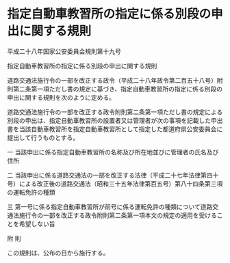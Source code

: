 # 指定自動車教習所の指定に係る別段の申出に関する規則

平成二十八年国家公安委員会規則第十九号

指定自動車教習所の指定に係る別段の申出に関する規則

道路交通法施行令の一部を改正する政令（平成二十八年政令第二百五十八号）附則第二条第一項ただし書の規定に基づき、指定自動車教習所の指定に係る別段の申出に関する規則を次のように定める。

道路交通法施行令の一部を改正する政令附則第二条第一項ただし書の規定による別段の申出は、指定自動車教習所の設置者又は管理者が次の事項を記載した申出書を当該自動車教習所を指定自動車教習所として指定した都道府県公安委員会に提出して行うものとする。

一 当該申出に係る指定自動車教習所の名称及び所在地並びに管理者の氏名及び住所

二 当該申出に係る道路交通法の一部を改正する法律（平成二十七年法律第四十号）による改正後の道路交通法（昭和三十五年法律第百五号）第八十四条第三項の運転免許の種類

三 第一号に係る指定自動車教習所が前号に係る運転免許の種類について道路交通法施行令の一部を改正する政令附則第二条第一項本文の規定の適用を受けることを希望しない旨

附 則

この規則は、公布の日から施行する。
